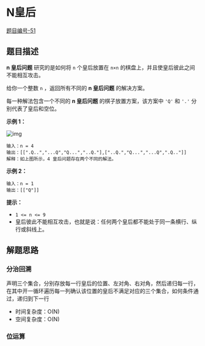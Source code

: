 # N皇后

[题目编号-51](https://leetcode-cn.com/problems/n-queens/)



## 题目描述

**n 皇后问题** 研究的是如何将 `n` 个皇后放置在 `n×n` 的棋盘上，并且使皇后彼此之间不能相互攻击。

给你一个整数 `n` ，返回所有不同的 **n 皇后问题** 的解决方案。

每一种解法包含一个不同的 **n 皇后问题** 的棋子放置方案，该方案中 `'Q'` 和 `'.'` 分别代表了皇后和空位。

 

**示例 1：**

![img](https://assets.leetcode.com/uploads/2020/11/13/queens.jpg)

```
输入：n = 4
输出：[[".Q..","...Q","Q...","..Q."],["..Q.","Q...","...Q",".Q.."]]
解释：如上图所示，4 皇后问题存在两个不同的解法。
```

**示例 2：**

```
输入：n = 1
输出：[["Q"]]
```

 

**提示：**

- `1 <= n <= 9`
- 皇后彼此不能相互攻击，也就是说：任何两个皇后都不能处于同一条横行、纵行或斜线上。



## 解题思路

### 分治回溯

声明三个集合，分别存放每一行皇后的位置、左对角、右对角，然后递归每一行，在其中开一循环遍历每一列确认该位置的皇后不满足对应的三个集合，如何条件通过，递归到下一行

* 时间复杂度：O(N)
* 空间复杂度：O(N)



### 位运算

